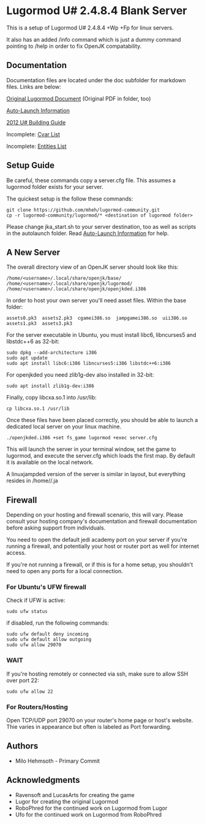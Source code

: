 # Lugormod U# 2.4.8.4 Blank Server

This is a setup of Lugormod U# 2.4.8.4 +Wp +Fp for linux servers.

It also has an added /info command which is just a dummy command pointing to /help in order to fix OpenJK compatability.

## Documentation
Documentation files are located under the doc subfolder for markdown files. Links are below:

[Original Lugormod Document](doc/lugormod.md) (Original PDF in folder, too)

[Auto-Launch Information](doc/autolaunch.md)

[2012 U# Building Guide](doc/building.md)

Incomplete: [Cvar List](doc/cvars.md)

Incomplete: [Entities List](doc/entities.md)

## Setup Guide
Be careful, these commands copy a server.cfg file. This assumes a lugormod folder exists for your server.

The quickest setup is the follow these commands:
```
git clone https://github.com/mheh/lugormod-community.git
cp -r lugormod-community/lugormod/* <destination of lugormod folder>
```

Please change jka_start.sh to your server destination, too as well as scripts in the autolaunch folder. Read [Auto-Launch Information](doc/autolaunch.md) for help.

## A New Server

The overall directory view of an OpenJK server should look like this:
```
/home/<username>/.local/share/openjk/base/
/home/<username>/.local/share/openjk/lugormod/
/home/<username>/.local/share/openjk/openjkded.i386
```

In order to host your own server you'll need asset files.
Within the base folder:
```
assets0.pk3  assets2.pk3  cgamei386.so  jampgamei386.so  uii386.so
assets1.pk3  assets3.pk3
```

For the server executable in Ubuntu, you must install libc6, libncurses5 and libstdc++6 as 32-bit:
```
sudo dpkg --add-architecture i386
sudo apt update
sudo apt install libc6:i386 libncurses5:i386 libstdc++6:i386
```

For openjkded you need zlib1g-dev also installed in 32-bit:
```
sudo apt install zlib1g-dev:i386
```

Finally, copy libcxa.so.1 into /usr/lib:
```
cp libcxa.so.1 /usr/lib
```

Once these files have been placed correctly, you should be able to launch a dedicated local server on your linux machine.
```
./openjkded.i386 +set fs_game lugormod +exec server.cfg
```

This will launch the server in your terminal window, set the game to lugormod, and execute the server.cfg which loads the first map. By default it is available on the local network.

A linuxjampded version of the server is similar in layout, but everything resides in /home/<username>/.ja

## Firewall
Depending on your hosting and firewall scenario, this will vary. Please consult your hosting company's documentation and firewall documentation before asking support from individuals.

You need to open the default jedi academy port on your server if you're running a firewall, and potentially your host or router port as well for internet access.

If you're not running a firewall, or if this is for a home setup, you shouldn't need to open any ports for a local connection.

### For Ubuntu's UFW firewall
Check if UFW is active:
```
sudo ufw status
```

if disabled, run the following commands:
```
sudo ufw default deny incoming
sudo ufw default allow outgoing
sudo ufw allow 29070
```

### WAIT
If you're hosting remotely or connected via ssh, make sure to allow SSH over port 22:
```
sudo ufw allow 22
```

### For Routers/Hosting
Open TCP/UDP port 29070 on your router's home page or host's website. Thie varies in appearance but often is labeled as Port forwarding.

## Authors

* Milo Hehmsoth - Primary Commit

## Acknowledgments

* Ravensoft and LucasArts for creating the game
* Lugor for creating the original Lugormod
* RoboPhred for the continued work on Lugormod from Lugor
* Ufo for the continued work on Lugormod from RoboPhred

